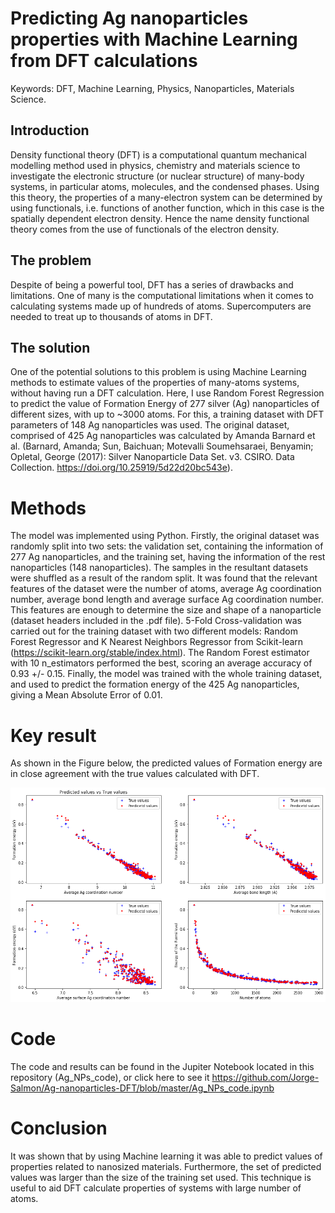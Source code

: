 # Predicting Ag nanoparticles properties with Machine Learning from DFT calculations
Keywords: DFT, Machine Learning, Physics, Nanoparticles, Materials Science.

## Introduction

Density functional theory (DFT) is a computational quantum mechanical modelling method used in physics, chemistry and materials science to investigate the electronic structure (or nuclear structure) of many-body systems, in particular atoms, molecules, and the condensed phases. Using this theory, the properties of a many-electron system can be determined by using functionals, i.e. functions of another function, which in this case is the spatially dependent electron density. Hence the name density functional theory comes from the use of functionals of the electron density. 

## The problem

Despite of being a powerful tool, DFT has a series of drawbacks and limitations. One of many is the computational limitations when it comes to calculating systems made up of hundreds of atoms. Supercomputers are needed to treat up to thousands of atoms in DFT. 

## The solution

One of the potential solutions to this problem is using Machine Learning methods to estimate values of the properties of many-atoms systems, without having run a DFT calculation. Here, I use Random Forest Regression to predict the value of Formation Energy of 277 silver (Ag) nanoparticles of different sizes, with up to ~3000 atoms.  For this, a training dataset with DFT parameters of 148 Ag nanoparticles was used. The original dataset, comprised of 425 Ag nanoparticles was calculated by Amanda Barnard et al. (Barnard, Amanda; Sun, Baichuan; Motevalli Soumehsaraei, Benyamin; Opletal, George (2017): Silver Nanoparticle Data Set. v3. CSIRO. Data Collection. https://doi.org/10.25919/5d22d20bc543e).

# Methods

The model was implemented using Python. Firstly, the original dataset was randomly split into two sets: the validation set, containing the information of 277 Ag nanoparticles, and the training set, having the information of the rest nanoparticles (148 nanoparticles). The samples in the resultant datasets were shuffled as a result of the random split. It was found that the relevant features of the dataset were the number of atoms, average Ag coordination number, average bond length and average surface Ag coordination number. This features are enough to determine the size and shape of a nanoparticle (dataset headers included in the .pdf file). 5-Fold Cross-validation was carried out for the training dataset with two different models: Random Forest Regressor and K Nearest Neighbors Regressor from Scikit-learn (https://scikit-learn.org/stable/index.html). The Random Forest estimator with 10 n_estimators performed the best, scoring an average accuracy of 0.93 +/- 0.15. Finally, the model was trained with the whole training dataset, and used to predict the formation energy of the 425 Ag nanoparticles, giving a Mean Absolute Error of 0.01.

# Key result

As shown in the Figure below, the predicted values of Formation energy are in close agreement with the true values calculated with DFT.

![Predicted and true values of Formation energy.](pred.png)

# Code

The code and results can be found in the Jupiter Notebook located in this repository (Ag_NPs_code), or click here to see it https://github.com/Jorge-Salmon/Ag-nanoparticles-DFT/blob/master/Ag_NPs_code.ipynb

# Conclusion

It was shown that by using Machine learning it was able to predict values of properties related to nanosized materials. Furthermore, the set of predicted values was larger than the size of the training set used. This technique is useful to aid DFT calculate properties of systems with large number of atoms. 


